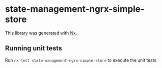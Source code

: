 # state-management-ngrx-simple-store

This library was generated with [Nx](https://nx.dev).

## Running unit tests

Run `nx test state-management-ngrx-simple-store` to execute the unit tests.
